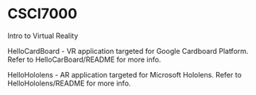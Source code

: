 # CSCI7000
Intro to Virtual Reality

HelloCardBoard - VR application targeted for Google Cardboard Platform. Refer to HelloCarBoard/README for more info.

HelloHololens - AR application targeted for Microsoft Hololens. Refer to HelloHololens/README for more info.
